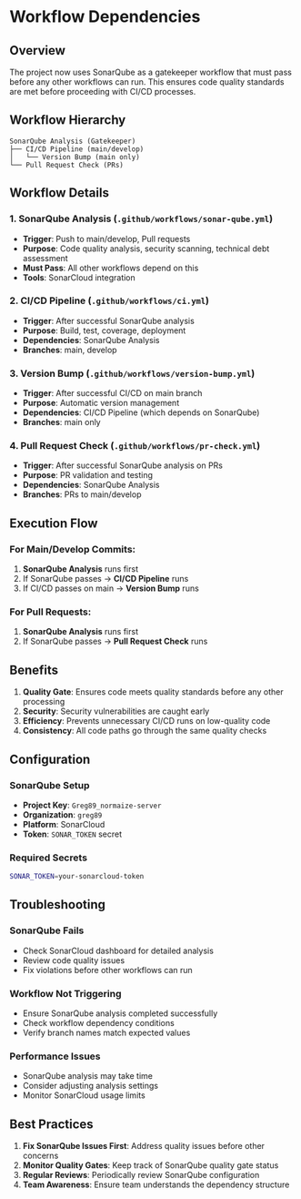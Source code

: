 # Workflow Dependencies

## Overview

The project now uses SonarQube as a gatekeeper workflow that must pass before any other workflows can run. This ensures code quality standards are met before proceeding with CI/CD processes.

## Workflow Hierarchy

```
SonarQube Analysis (Gatekeeper)
├── CI/CD Pipeline (main/develop)
│   └── Version Bump (main only)
└── Pull Request Check (PRs)
```

## Workflow Details

### 1. SonarQube Analysis (`.github/workflows/sonar-qube.yml`)
- **Trigger**: Push to main/develop, Pull requests
- **Purpose**: Code quality analysis, security scanning, technical debt assessment
- **Must Pass**: All other workflows depend on this
- **Tools**: SonarCloud integration

### 2. CI/CD Pipeline (`.github/workflows/ci.yml`)
- **Trigger**: After successful SonarQube analysis
- **Purpose**: Build, test, coverage, deployment
- **Dependencies**: SonarQube Analysis
- **Branches**: main, develop

### 3. Version Bump (`.github/workflows/version-bump.yml`)
- **Trigger**: After successful CI/CD on main branch
- **Purpose**: Automatic version management
- **Dependencies**: CI/CD Pipeline (which depends on SonarQube)
- **Branches**: main only

### 4. Pull Request Check (`.github/workflows/pr-check.yml`)
- **Trigger**: After successful SonarQube analysis on PRs
- **Purpose**: PR validation and testing
- **Dependencies**: SonarQube Analysis
- **Branches**: PRs to main/develop

## Execution Flow

### For Main/Develop Commits:
1. **SonarQube Analysis** runs first
2. If SonarQube passes → **CI/CD Pipeline** runs
3. If CI/CD passes on main → **Version Bump** runs

### For Pull Requests:
1. **SonarQube Analysis** runs first
2. If SonarQube passes → **Pull Request Check** runs

## Benefits

1. **Quality Gate**: Ensures code meets quality standards before any other processing
2. **Security**: Security vulnerabilities are caught early
3. **Efficiency**: Prevents unnecessary CI/CD runs on low-quality code
4. **Consistency**: All code paths go through the same quality checks

## Configuration

### SonarQube Setup
- **Project Key**: `Greg89_normaize-server`
- **Organization**: `greg89`
- **Platform**: SonarCloud
- **Token**: `SONAR_TOKEN` secret

### Required Secrets
```bash
SONAR_TOKEN=your-sonarcloud-token
```

## Troubleshooting

### SonarQube Fails
- Check SonarCloud dashboard for detailed analysis
- Review code quality issues
- Fix violations before other workflows can run

### Workflow Not Triggering
- Ensure SonarQube analysis completed successfully
- Check workflow dependency conditions
- Verify branch names match expected values

### Performance Issues
- SonarQube analysis may take time
- Consider adjusting analysis settings
- Monitor SonarCloud usage limits

## Best Practices

1. **Fix SonarQube Issues First**: Address quality issues before other concerns
2. **Monitor Quality Gates**: Keep track of SonarQube quality gate status
3. **Regular Reviews**: Periodically review SonarQube configuration
4. **Team Awareness**: Ensure team understands the dependency structure 